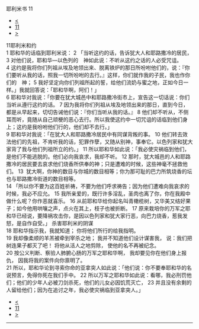 ﻿





 耶利米书 11




* [<](bible/JER10.md)
* [11](bible/JER.md)
* [>](bible/JER12.md)



 
11耶利米和约  
1 耶和华的话临到耶利米说： 
2 「当听这约的话，告诉犹大人和耶路撒冷的居民， 
3 对他们说，耶和华—以色列的　神如此说：不听从这约之话的人必受咒诅。 
4 这约是我将你们列祖从埃及地领出来、脱离铁炉的那日所吩咐他们的，说：『你们要听从我的话，照我一切所吩咐的去行。』这样，你们就作我的子民，我也作你们的　神； 
5 我好坚定向你们列祖所起的誓，给他们流奶与蜜之地，正如今日一样。」我就回答说：「耶和华啊，阿们！」  
6 耶和华对我说：「你要在犹大城邑中和耶路撒冷街市上，宣告这一切话说：你们当听从遵行这约的话。 
7 因为我将你们列祖从埃及地领出来的那日，直到今日，都是从早起来，切切告诫他们说：『你们当听从我的话。』 
8 他们却不听从，不侧耳而听，竟随从自己顽梗的恶心去行。所以我使这约中一切咒诅的话临到他们身上；这约是我吩咐他们行的，他们却不去行。」  
9 耶和华对我说：「在犹大人和耶路撒冷居民中有同谋背叛的事。 
10 他们转去效法他们的先祖，不肯听我的话，犯罪作孽，又随从别神，事奉它。以色列家和犹大家背了我与他们列祖所立的约。」 
11 所以耶和华如此说：「我必使灾祸临到他们，是他们不能逃脱的。他们必向我哀求，我却不听。 
12 那时，犹大城邑的人和耶路撒冷的居民要去哀求他们烧香所供奉的神；只是遭难的时候，这些神毫不拯救他们。 
13  犹大啊，你神的数目与你城的数目相等；你为那可耻的巴力所筑烧香的坛也与耶路撒冷街道的数目相等。  
14 「所以你不要为这百姓祈祷，不要为他们呼求祷告；因为他们遭难向我哀求的时候，我必不应允。 
15 我所亲爱的，既行许多淫乱，圣肉也离了你，你在我殿中做什么呢？你作恶就喜乐。 
16 从前耶和华给你起名叫青橄榄树，又华美又结好果子；如今他用哄嚷之声，点火在其上，枝子也被折断。 
17 原来栽培你的万军之耶和华已经说，要降祸攻击你，是因以色列家和犹大家行恶，向巴力烧香，惹我发怒，是自作自受。」 杀害耶利米的阴谋  
18 耶和华指示我，我就知道； 你将他们所行的给我指明。  
19 我却像柔顺的羊羔被牵到宰杀之地； 我并不知道他们设计谋害我， 说：我们把树连果子都灭了吧！ 将他从活人之地剪除， 使他的名不再被纪念。  
20 按公义判断、察验人肺腑心肠的万军之耶和华啊， 我却要见你在他们身上报仇， 因我将我的案件向你禀明了。  
21 所以，耶和华论到寻索你命的亚拿突人如此说：「他们说：你不要奉耶和华的名说预言，免得你死在我们手中。 
22 所以万军之耶和华如此说：看哪，我必刑罚他们；他们的少年人必被刀剑杀死，他们的儿女必因饥荒灭亡， 
23 并且没有余剩的人留给他们；因为在追讨之年，我必使灾祸临到亚拿突人。」 
* [<](bible/JER10.md)
* [11](bible/JER.md)
* [>](bible/JER12.md)





---









